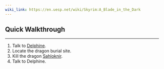```yaml
---
wiki_link: https://en.uesp.net/wiki/Skyrim:A_Blade_in_the_Dark
---
```

## Quick Walkthrough
---
1. Talk to [Delphine](https://en.uesp.net/wiki/Skyrim:Delphine "Skyrim:Delphine").
2. Locate the dragon burial site.
3. Kill the dragon [Sahloknir](https://en.uesp.net/wiki/Skyrim:Sahloknir "Skyrim:Sahloknir").
4. Talk to Delphine.
